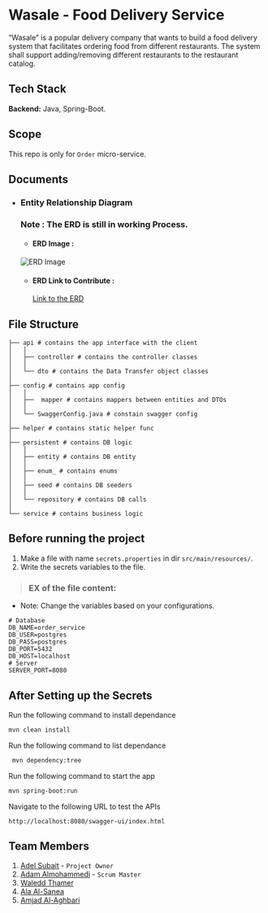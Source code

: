 # Wasale - Food Delivery Service

“Wasale” is a popular delivery company that wants to build a food delivery system that facilitates ordering food from different restaurants. The system shall support adding/removing different restaurants to the restaurant catalog.

## Tech Stack

**Backend:** Java, Spring-Boot.

## Scope

This repo is only for `Order` micro-service.

## Documents

- ### Entity Relationship Diagram

    ### Note : The ERD is still in working Process.

    - #### ERD Image :      

    ![ERD Image](https://iili.io/JjJ3gn9.jpg)


    - #### ERD Link to Contribute :
    
        [Link to the ERD](https://drive.google.com/file/d/11FZMY6oAOZzh27i3cV22MedzbqIBba9L/view?usp=sharing "@It's Safe, Don't Worry :)")



## File Structure

```
├── api # contains the app interface with the client
│   │
│   ├── controller # contains the controller classes
│   │
│   └── dto # contains the Data Transfer object classes
│
├── config # contains app config
│   │
│   ├──  mapper # contains mappers between entities and DTOs
│   │
│   └── SwaggerConfig.java # constain swagger config
│
├── helper # contains static helper func
│
├── persistent # contains DB logic
│   │
│   ├── entity # contains DB entity
│   │  
│   ├── enum_ # contains enums 
│   │
│   ├── seed # contains DB seeders
│   │
│   └── repository # contains DB calls
│
└── service # contains business logic
```

## Before running the project

1. Make a file with name `secrets.properties` in dir `src/main/resources/`.
2. Write the secrets variables to the file.
 > ### EX of the file content:
 - Note: Change the variables based on your configurations.
```
# Database
DB_NAME=order_service
DB_USER=postgres
DB_PASS=postgres
DB_PORT=5432
DB_HOST=localhost
# Server
SERVER_PORT=8080
```

## After Setting up the Secrets


Run the following command to install dependance  
```bash
mvn clean install
```
Run the following command to list dependance  
```bash
 mvn dependency:tree
```
Run the following command to start the app
```bash
mvn spring-boot:run
```
Navigate to the following URL to test the APIs
```
http://localhost:8080/swagger-ui/index.html
```


## Team Members

1. [Adel Subait](https://github.com/ahdel) - `Project Owner`
2. [Adam Almohammedi](https://github.com/Eng-Adam-Almohammedi) - `Scrum Master`
3. [Waledd Thamer](https://github.com/waleedthamer)
4. [Ala Al-Sanea](https://github.com/Ala-Alsanea)
5. [Amjad Al-Aghbari](https://github.com/amjadfqs)
